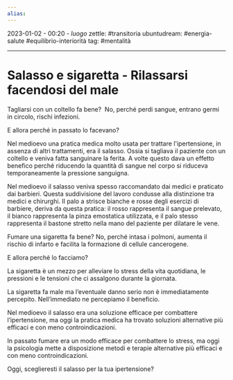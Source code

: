 ```yaml
---
alias: 
---
```

2023-01-02 - 00:20 - *luogo*
zettle: #transitoria
ubuntudream: #energia-salute #equilibrio-interiorità
tag: #mentalità 

---
# Salasso e sigaretta - Rilassarsi facendosi del male

Tagliarsi con un coltello fa bene? 
No, perché perdi sangue, entrano germi in circolo, rischi infezioni.

E allora perché in passato lo facevano?

Nel medioevo una pratica medica molto usata per trattare l'ipertensione, in assenza di altri trattamenti, era il salasso. Ossia si tagliava il paziente con un coltello e veniva fatta sanguinare la ferita. A volte questo dava un effetto benefico perché riducendo la quantità di sangue nel corpo si riduceva temporaneamente la pressione sanguigna.

Nel medioevo il salasso veniva spesso raccomandato dai medici e praticato dai barbieri. Questa suddivisione del lavoro condusse alla distinzione tra medici e chirurghi. Il palo a strisce bianche e rosse degli esercizi di barbiere, deriva da questa pratica: il rosso rappresenta il sangue prelevato, il bianco rappresenta la pinza emostatica utilizzata, e il palo stesso rappresenta il bastone stretto nella mano del paziente per dilatare le vene.   

Fumare una sigaretta fa bene?
No, perché intasa i polmoni, aumenta il rischio di infarto e facilita la formazione di cellule cancerogene.

E allora perché lo facciamo?

La sigaretta è un mezzo per alleviare lo stress della vita quotidiana, le pressioni e le tensioni che ci assalgono durante la giornata.

La sigaretta fa male ma l’eventuale danno serio non è immediatamente percepito. Nell’immediato ne percepiamo il beneficio.


Nel medioevo il salasso era una soluzione efficace per combattere l’ipertensione, ma oggi la pratica medica ha trovato soluzioni alternative più efficaci e con meno controindicazioni.
  
In passato fumare era un modo efficace per combattere lo stress, ma oggi la psicologia mette a disposizione metodi e terapie alternative più efficaci e con meno controindicazioni.

Oggi, sceglieresti il salasso per la tua ipertensione?
